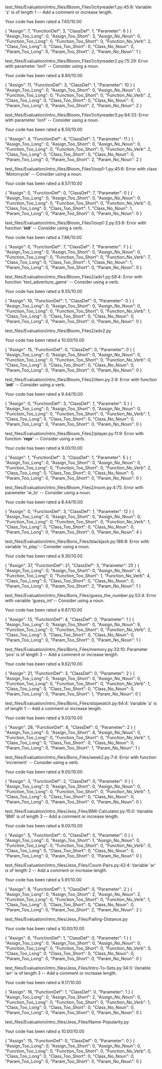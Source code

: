 test_files/Evaluation/intro_files/Bloom_Files1/cityreader1.py:45:8: Variable 'z' is of length 1 -- Add a comment or increase length.

Your code has been rated a 7.65/10.00

{
    "Assign": 7,
    "FunctionDef": 3,
    "ClassDef": 1,
    "Parameter": 6
} {
    "Assign_Too_Long": 0,
    "Assign_Too_Short": 3,
    "Assign_No_Noun": 0,
    "Function_Too_Long": 0,
    "Function_Too_Short": 0,
    "Function_No_Verb": 2,
    "Class_Too_Long": 0,
    "Class_Too_Short": 0,
    "Class_No_Noun": 0,
    "Param_Too_Long": 0,
    "Param_Too_Short": 2,
    "Param_No_Noun": 1
}

test_files/Evaluation/intro_files/Bloom_Files1/cityreader2.py:75:29: Error with parameter 'lon1' -- Consider using a noun.

Your code has been rated a 8.80/10.00

{
    "Assign": 11,
    "FunctionDef": 3,
    "ClassDef": 1,
    "Parameter": 10
} {
    "Assign_Too_Long": 0,
    "Assign_Too_Short": 0,
    "Assign_No_Noun": 0,
    "Function_Too_Long": 0,
    "Function_Too_Short": 0,
    "Function_No_Verb": 2,
    "Class_Too_Long": 0,
    "Class_Too_Short": 0,
    "Class_No_Noun": 0,
    "Param_Too_Long": 0,
    "Param_Too_Short": 2,
    "Param_No_Noun": 2
}

test_files/Evaluation/intro_files/Bloom_Files1/cityreader3.py:84:33: Error with parameter 'lon1' -- Consider using a noun.

Your code has been rated a 8.50/10.00

{
    "Assign": 4,
    "FunctionDef": 4,
    "ClassDef": 1,
    "Parameter": 11
} {
    "Assign_Too_Long": 0,
    "Assign_Too_Short": 0,
    "Assign_No_Noun": 0,
    "Function_Too_Long": 0,
    "Function_Too_Short": 0,
    "Function_No_Verb": 2,
    "Class_Too_Long": 0,
    "Class_Too_Short": 0,
    "Class_No_Noun": 0,
    "Param_Too_Long": 0,
    "Param_Too_Short": 2,
    "Param_No_Noun": 2
}

test_files/Evaluation/intro_files/Bloom_Files1/oop1-1.py:45:6: Error with class 'Motorcycle' -- Consider using a noun.

Your code has been rated a 8.57/10.00

{
    "Assign": 0,
    "FunctionDef": 0,
    "ClassDef": 7,
    "Parameter": 0
} {
    "Assign_Too_Long": 0,
    "Assign_Too_Short": 0,
    "Assign_No_Noun": 0,
    "Function_Too_Long": 0,
    "Function_Too_Short": 0,
    "Function_No_Verb": 0,
    "Class_Too_Long": 0,
    "Class_Too_Short": 1,
    "Class_No_Noun": 1,
    "Param_Too_Long": 0,
    "Param_Too_Short": 0,
    "Param_No_Noun": 0
}

test_files/Evaluation/intro_files/Bloom_Files1/oop1-2.py:53:8: Error with function '__init__' -- Consider using a verb.

Your code has been rated a 7.86/10.00

{
    "Assign": 0,
    "FunctionDef": 7,
    "ClassDef": 7,
    "Parameter": 7
} {
    "Assign_Too_Long": 0,
    "Assign_Too_Short": 0,
    "Assign_No_Noun": 0,
    "Function_Too_Long": 0,
    "Function_Too_Short": 0,
    "Function_No_Verb": 7,
    "Class_Too_Long": 0,
    "Class_Too_Short": 1,
    "Class_No_Noun": 1,
    "Param_Too_Long": 0,
    "Param_Too_Short": 0,
    "Param_No_Noun": 0
}

test_files/Evaluation/intro_files/Bloom_Files2/adv1.py:58:4: Error with function 'text_adventure_game' -- Consider using a verb.

Your code has been rated a 9.55/10.00

{
    "Assign": 10,
    "FunctionDef": 1,
    "ClassDef": 0,
    "Parameter": 0
} {
    "Assign_Too_Long": 0,
    "Assign_Too_Short": 0,
    "Assign_No_Noun": 0,
    "Function_Too_Long": 0,
    "Function_Too_Short": 0,
    "Function_No_Verb": 1,
    "Class_Too_Long": 0,
    "Class_Too_Short": 0,
    "Class_No_Noun": 0,
    "Param_Too_Long": 0,
    "Param_Too_Short": 0,
    "Param_No_Noun": 0
}

test_files/Evaluation/intro_files/Bloom_Files2/adv2.py

Your code has been rated a 10.00/10.00

{
    "Assign": 15,
    "FunctionDef": 0,
    "ClassDef": 0,
    "Parameter": 0
} {
    "Assign_Too_Long": 0,
    "Assign_Too_Short": 0,
    "Assign_No_Noun": 0,
    "Function_Too_Long": 0,
    "Function_Too_Short": 0,
    "Function_No_Verb": 0,
    "Class_Too_Long": 0,
    "Class_Too_Short": 0,
    "Class_No_Noun": 0,
    "Param_Too_Long": 0,
    "Param_Too_Short": 0,
    "Param_No_Noun": 0
}

test_files/Evaluation/intro_files/Bloom_Files2/item.py:2:9: Error with function '__init__' -- Consider using a verb.

Your code has been rated a 9.44/10.00

{
    "Assign": 0,
    "FunctionDef": 3,
    "ClassDef": 1,
    "Parameter": 5
} {
    "Assign_Too_Long": 0,
    "Assign_Too_Short": 0,
    "Assign_No_Noun": 0,
    "Function_Too_Long": 0,
    "Function_Too_Short": 0,
    "Function_No_Verb": 1,
    "Class_Too_Long": 0,
    "Class_Too_Short": 0,
    "Class_No_Noun": 0,
    "Param_Too_Long": 0,
    "Param_Too_Short": 0,
    "Param_No_Noun": 0
}

test_files/Evaluation/intro_files/Bloom_Files2/player.py:11:9: Error with function '__repr__' -- Consider using a verb.

Your code has been rated a 9.00/10.00

{
    "Assign": 1,
    "FunctionDef": 3,
    "ClassDef": 1,
    "Parameter": 5
} {
    "Assign_Too_Long": 0,
    "Assign_Too_Short": 0,
    "Assign_No_Noun": 0,
    "Function_Too_Long": 0,
    "Function_Too_Short": 0,
    "Function_No_Verb": 2,
    "Class_Too_Long": 0,
    "Class_Too_Short": 0,
    "Class_No_Noun": 0,
    "Param_Too_Long": 0,
    "Param_Too_Short": 0,
    "Param_No_Noun": 0
}

test_files/Evaluation/intro_files/Bloom_Files2/room.py:4:75: Error with parameter 'w_to' -- Consider using a noun.

Your code has been rated a 8.44/10.00

{
    "Assign": 0,
    "FunctionDef": 3,
    "ClassDef": 1,
    "Parameter": 12
} {
    "Assign_Too_Long": 0,
    "Assign_Too_Short": 0,
    "Assign_No_Noun": 0,
    "Function_Too_Long": 0,
    "Function_Too_Short": 0,
    "Function_No_Verb": 1,
    "Class_Too_Long": 0,
    "Class_Too_Short": 0,
    "Class_No_Noun": 0,
    "Param_Too_Long": 0,
    "Param_Too_Short": 0,
    "Param_No_Noun": 4
}

test_files/Evaluation/intro_files/Boris_Files/blackjack.py:186:8: Error with variable 'in_play'-- Consider using a noun.

Your code has been rated a 9.30/10.00

{
    "Assign": 37,
    "FunctionDef": 21,
    "ClassDef": 3,
    "Parameter": 25
} {
    "Assign_Too_Long": 0,
    "Assign_Too_Short": 0,
    "Assign_No_Noun": 4,
    "Function_Too_Long": 0,
    "Function_Too_Short": 1,
    "Function_No_Verb": 4,
    "Class_Too_Long": 0,
    "Class_Too_Short": 0,
    "Class_No_Noun": 0,
    "Param_Too_Long": 0,
    "Param_Too_Short": 2,
    "Param_No_Noun": 1
}

test_files/Evaluation/intro_files/Boris_Files/guess_the_number.py:53:4: Error with variable 'guess_int'-- Consider using a noun.

Your code has been rated a 6.67/10.00

{
    "Assign": 13,
    "FunctionDef": 4,
    "ClassDef": 0,
    "Parameter": 1
} {
    "Assign_Too_Long": 0,
    "Assign_Too_Short": 0,
    "Assign_No_Noun": 9,
    "Function_Too_Long": 0,
    "Function_Too_Short": 0,
    "Function_No_Verb": 2,
    "Class_Too_Long": 0,
    "Class_Too_Short": 0,
    "Class_No_Noun": 0,
    "Param_Too_Long": 0,
    "Param_Too_Short": 0,
    "Param_No_Noun": 1
}

test_files/Evaluation/intro_files/Boris_Files/memory.py:33:10: Parameter 'pos' is of length 3 -- Add a comment or increase length.

Your code has been rated a 9.62/10.00

{
    "Assign": 21,
    "FunctionDef": 3,
    "ClassDef": 0,
    "Parameter": 2
} {
    "Assign_Too_Long": 0,
    "Assign_Too_Short": 0,
    "Assign_No_Noun": 0,
    "Function_Too_Long": 0,
    "Function_Too_Short": 0,
    "Function_No_Verb": 1,
    "Class_Too_Long": 0,
    "Class_Too_Short": 0,
    "Class_No_Noun": 0,
    "Param_Too_Long": 0,
    "Param_Too_Short": 1,
    "Param_No_Noun": 0
}

test_files/Evaluation/intro_files/Boris_Files/stopwatch.py:64:4: Variable 'a' is of length 1 -- Add a comment or increase length.

Your code has been rated a 9.03/10.00

{
    "Assign": 28,
    "FunctionDef": 6,
    "ClassDef": 0,
    "Parameter": 2
} {
    "Assign_Too_Long": 0,
    "Assign_Too_Short": 4,
    "Assign_No_Noun": 0,
    "Function_Too_Long": 0,
    "Function_Too_Short": 0,
    "Function_No_Verb": 1,
    "Class_Too_Long": 0,
    "Class_Too_Short": 0,
    "Class_No_Noun": 0,
    "Param_Too_Long": 0,
    "Param_Too_Short": 1,
    "Param_No_Noun": 1
}


test_files/Evaluation/intro_files/Boris_Files/week2.py:7:4: Error with function 'increment' -- Consider using a verb.

Your code has been rated a 9.00/10.00

{
    "Assign": 3,
    "FunctionDef": 2,
    "ClassDef": 0,
    "Parameter": 0
} {
    "Assign_Too_Long": 0,
    "Assign_Too_Short": 0,
    "Assign_No_Noun": 0,
    "Function_Too_Long": 0,
    "Function_Too_Short": 0,
    "Function_No_Verb": 1,
    "Class_Too_Long": 0,
    "Class_Too_Short": 0,
    "Class_No_Noun": 0,
    "Param_Too_Long": 0,
    "Param_Too_Short": 0,
    "Param_No_Noun": 0
}

test_files/Evaluation/intro_files/Jess_Files/BMI-Calculator.py:15:0: Variable 'BMI' is of length 3 -- Add a comment or increase length.

Your code has been rated a 9.00/10.00

{
    "Assign": 5,
    "FunctionDef": 0,
    "ClassDef": 0,
    "Parameter": 0
} {
    "Assign_Too_Long": 0,
    "Assign_Too_Short": 1,
    "Assign_No_Noun": 0,
    "Function_Too_Long": 0,
    "Function_Too_Short": 0,
    "Function_No_Verb": 0,
    "Class_Too_Long": 0,
    "Class_Too_Short": 0,
    "Class_No_Noun": 0,
    "Param_Too_Long": 0,
    "Param_Too_Short": 0,
    "Param_No_Noun": 0
}

test_files/Evaluation/intro_files/Jess_Files/Count-Pairs.py:42:4: Variable 'ar' is of length 2 -- Add a comment or increase length.

Your code has been rated a 5.91/10.00

{
    "Assign": 8,
    "FunctionDef": 1,
    "ClassDef": 0,
    "Parameter": 2
} {
    "Assign_Too_Long": 0,
    "Assign_Too_Short": 2,
    "Assign_No_Noun": 2,
    "Function_Too_Long": 0,
    "Function_Too_Short": 0,
    "Function_No_Verb": 1,
    "Class_Too_Long": 0,
    "Class_Too_Short": 0,
    "Class_No_Noun": 0,
    "Param_Too_Long": 0,
    "Param_Too_Short": 2,
    "Param_No_Noun": 2
}

test_files/Evaluation/intro_files/Jess_Files/Falling-Distance.py

Your code has been rated a 10.00/10.00

{
    "Assign": 6,
    "FunctionDef": 1,
    "ClassDef": 0,
    "Parameter": 1
} {
    "Assign_Too_Long": 0,
    "Assign_Too_Short": 0,
    "Assign_No_Noun": 0,
    "Function_Too_Long": 0,
    "Function_Too_Short": 0,
    "Function_No_Verb": 0,
    "Class_Too_Long": 0,
    "Class_Too_Short": 0,
    "Class_No_Noun": 0,
    "Param_Too_Long": 0,
    "Param_Too_Short": 0,
    "Param_No_Noun": 0
}

test_files/Evaluation/intro_files/Jess_Files/Intro-To-Sets.py:34:0: Variable 'arr' is of length 3 -- Add a comment or increase length.

Your code has been rated a 9.17/10.00

{
    "Assign": 16,
    "FunctionDef": 1,
    "ClassDef": 0,
    "Parameter": 1
} {
    "Assign_Too_Long": 0,
    "Assign_Too_Short": 2,
    "Assign_No_Noun": 0,
    "Function_Too_Long": 0,
    "Function_Too_Short": 0,
    "Function_No_Verb": 1,
    "Class_Too_Long": 0,
    "Class_Too_Short": 0,
    "Class_No_Noun": 0,
    "Param_Too_Long": 0,
    "Param_Too_Short": 0,
    "Param_No_Noun": 0
}

test_files/Evaluation/intro_files/Jess_Files/Name-Popularity.py

Your code has been rated a 10.00/10.00

{
    "Assign": 15,
    "FunctionDef": 0,
    "ClassDef": 0,
    "Parameter": 0
} {
    "Assign_Too_Long": 0,
    "Assign_Too_Short": 0,
    "Assign_No_Noun": 0,
    "Function_Too_Long": 0,
    "Function_Too_Short": 0,
    "Function_No_Verb": 0,
    "Class_Too_Long": 0,
    "Class_Too_Short": 0,
    "Class_No_Noun": 0,
    "Param_Too_Long": 0,
    "Param_Too_Short": 0,
    "Param_No_Noun": 0
}
